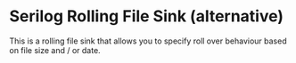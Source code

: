 # Serilog Rolling File Sink (alternative)

This is a rolling file sink that allows you to specify roll over behaviour based on file size and /
or date.
